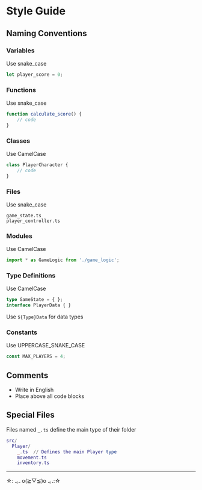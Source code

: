 # Style Guide

## Naming Conventions

### Variables

Use snake_case

```typescript
let player_score = 0;
```

### Functions

Use snake_case

```typescript
function calculate_score() {
    // code
}
```

### Classes

Use CamelCase

```typescript
class PlayerCharacter { 
    // code
}
```

### Files

Use snake_case

```
game_state.ts
player_controller.ts
```

### Modules

Use CamelCase

```typescript
import * as GameLogic from './game_logic';
```

### Type Definitions

Use CamelCase

```typescript
type GameState = { };
interface PlayerData { }
```

Use `${Type}Data` for data types


### Constants

Use UPPERCASE_SNAKE_CASE

```typescript
const MAX_PLAYERS = 4;
```

## Comments

- Write in English
- Place above all code blocks

## Special Files

Files named `_.ts` define the main type of their folder

```lua
src/
  Player/
    _.ts  // Defines the main Player type
    movement.ts
    inventory.ts
```

---

☆: .｡. o(≧▽≦)o .｡.:☆
